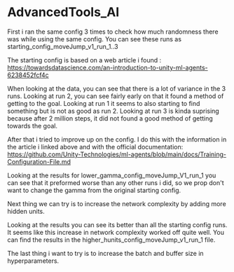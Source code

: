 # AdvancedTools_AI
First i ran the same config 3 times to check how much randomness there was while using the same config. 
You can see these runs as starting_config_moveJump_v1_run_1..3

The starting config is based on a web article i found :
https://towardsdatascience.com/an-introduction-to-unity-ml-agents-6238452fcf4c

When looking at the data, you can see that there is a lot of variance in the 3 runs. Looking at run 2, you can see fairly early on that it found a method of getting to the goal. Looking at run 1 it seems to also starting to find something but is not as good as run 2. Looking at run 3 is kinda suprising because after 2 million steps, it did not found a good method of getting towards the goal.

After that i tried to improve up on the config. I do this with the information in the article i linked above and with the official documentation:
https://github.com/Unity-Technologies/ml-agents/blob/main/docs/Training-Configuration-File.md

Looking at the results for lower_gamma_config_moveJump_V1_run_1 you can see that it preformed worse than any other runs i did, so we prop don't want to change the gamma from the original starting config.

Next thing we can try is to increase the network complexity by adding more hidden units.

Looking at the results you can see its better than all the starting config runs. It seems like this increase in network complexity worked off quite well.
You can find the results in the higher_hunits_config_moveJump_v1_run_1 file.

The last thing i want to try is to increase the batch and buffer size in hyperparameters.

